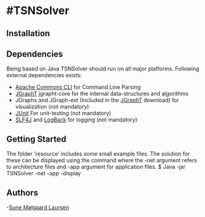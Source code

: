 #TSNSolver
=========

## Installation ##

## Dependencies ##
Being based on Java TSNSolver should run on all major platforms. Following external dependencies exists:
* [Apache Commons CLI](http://commons.apache.org/proper/commons-cli/) for Command Line Parsing
* [JGraphT](http://jgrapht.org/) jgrapht-core for the internal data-structures and algorithms
* JGraphx and JGraph-ext (Included in the [JGraphT](http://jgrapht.org/) download) for visualization (not mandatory)
* [JUnit](http://junit.org/) For unit-testing (not mandatory)
* [SLF4J](http://www.slf4j.org/) and [LogBack](http://logback.qos.ch/) for logging (not mandatory)

## Getting Started ##
The folder 'resource' includes some small example files. The solution for these can be displayed using the command where the -net argument refers to architecture files and -app argument for application files.
	$ Java -jar TSNSolver -net <file> -app <file> -display

## Authors ##
-[Sune Mølgaard Laursen](http://smlaursen.github.io/)

